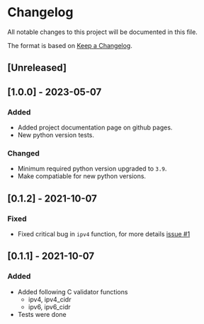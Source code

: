 # Changelog
All notable changes to this project will be documented in this file.

The format is based on [Keep a Changelog](https://keepachangelog.com/en/1.0.0/).

## [Unreleased]

## [1.0.0] - 2023-05-07
### Added
- Added project documentation page on github pages.
- New python version tests.

### Changed
- Minimum required python version upgraded to `3.9`.
- Make compatiable for new python versions.

## [0.1.2] - 2021-10-07
### Fixed
- Fixed critical bug in `ipv4` function, for more details [issue #1](https://github.com/eredotpkfr/fipv/issues/1)

## [0.1.1] - 2021-10-07
### Added
- Added following C validator functions
  - ipv4, ipv4_cidr
  - ipv6, ipv6_cidr
- Tests were done
